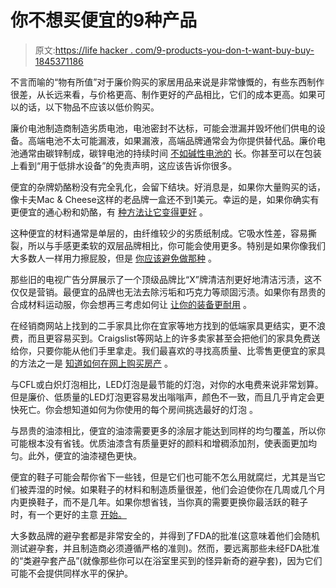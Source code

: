 # 你不想买便宜的9种产品

> 原文:[https://life hacker . com/9-products-you-don-t-want-buy-buy-1845371186](https://lifehacker.com/9-products-you-don-t-want-to-buy-cheap-1845371186)

不言而喻的“物有所值”对于廉价购买的家居用品来说是非常慷慨的，有些东西制作很差，从长远来看，与价格更高、制作更好的产品相比，它们的成本更高。如果可以的话，以下物品不应该以低价购买。

廉价电池制造商制造劣质电池，电池密封不达标，可能会泄漏并毁坏他们供电的设备。高端电池不太可能漏液，如果漏液，高端品牌通常会为你提供替代品。廉价电池通常由碳锌制成，碳锌电池的持续时间 [不如碱性电池的](http://www.differencebetween.net/technology/difference-between-zinc-and-alkaline) 长。你甚至可以在包装上看到“用于低排水设备”的免责声明，这应该告诉你很多。

便宜的杂牌奶酪粉没有完全乳化，会留下结块。好消息是，如果你大量购买的话，像卡夫Mac & Cheese这样的老品牌一盒还不到1美元。幸运的是，如果你确实有更便宜的通心粉和奶酪，有 [种方法让它变得更好](https://skillet.lifehacker.com/upgrade-your-boxed-mac-and-cheese-with-browned-butter-1846355433) 。

这种便宜的材料通常是单层的，由纤维较少的劣质纸制成。它吸水性差，容易撕裂，所以与手感更柔软的双层品牌相比，你可能会使用更多。特别是如果你像我们大多数人一样用力擦屁股，但是 [你应该避免做那种](https://lifehacker.com/stop-wiping-your-butt-so-hard-1827109289) 。

那些旧的电视广告分屏展示了一个顶级品牌比“X”牌清洁剂更好地清洁污渍，这不仅仅是营销。最便宜的品牌也无法去除污垢和巧克力等顽固污渍。如果你有昂贵的合成材料运动服，你会想再三考虑如何让 [让你的装备更耐用](https://vitals.lifehacker.com/how-to-take-better-care-of-your-gym-clothes-1846439405) 。

在经销商网站上找到的二手家具比你在宜家等地方找到的低端家具更结实，更不浪费，而且更容易买到。Craigslist等网站上的许多卖家甚至会把他们的家具免费送给你，只要你能从他们手里拿走。我们最喜欢的寻找高质量、比零售更便宜的家具的方法之一是 [知道如何在网上购买房产](https://lifehacker.com/buy-your-furniture-at-online-estate-sales-1846061676) 。

与CFL或白炽灯泡相比，LED灯泡是最节能的灯泡，对你的水电费来说非常划算。但是廉价、低质量的LED灯泡更容易发出嗡嗡声，颜色不一致，而且几乎肯定会更快死亡。你会想知道如何为你使用的每个房间挑选最好的灯泡 。

与昂贵的油漆相比，便宜的油漆需要更多的涂层才能达到同样的均匀覆盖，所以你可能根本没有省钱。优质油漆含有质量更好的颜料和增稠添加剂，使表面更加均匀。此外，便宜的油漆褪色更快。

便宜的鞋子可能会帮你省下一些钱，但是它们也可能不怎么用就腐烂，尤其是当它们被弄湿的时候。如果鞋子的材料和制造质量很差，他们会迫使你在几周或几个月内更换鞋子，而不是几年。如果你想省钱，当你真的需要更换你最活跃的鞋子 时，有一个更好的主意 [开始。](https://vitals.lifehacker.com/how-to-know-when-its-time-for-new-running-shoes-1844481292)

大多数品牌的避孕套都是非常安全的，并得到了FDA的批准(这意味着他们会随机测试避孕套，并且制造商必须遵循严格的准则)。然而，要远离那些未经FDA批准的“类避孕套产品”(就像那些你可以在浴室里买到的怪异新奇的避孕套)，因为它们可能不会提供同样水平的保护。